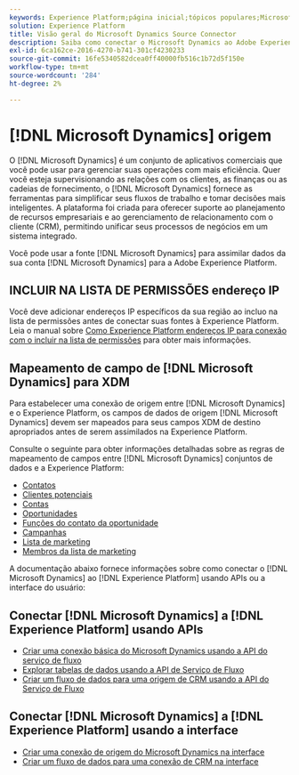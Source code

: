```yaml
---
keywords: Experience Platform;página inicial;tópicos populares;Microsoft Dynamics;microsoft dynamics;dynamics;Dynamics
solution: Experience Platform
title: Visão geral do Microsoft Dynamics Source Connector
description: Saiba como conectar o Microsoft Dynamics ao Adobe Experience Platform usando APIs ou a interface do usuário.
exl-id: 6ca162ce-2016-4270-b741-301cf4230233
source-git-commit: 16fe5340582dcea0ff40000fb516c1b72d5f150e
workflow-type: tm+mt
source-wordcount: '284'
ht-degree: 2%

---
```


# [!DNL Microsoft Dynamics] origem

O [!DNL Microsoft Dynamics] é um conjunto de aplicativos comerciais que você pode usar para gerenciar suas operações com mais eficiência. Quer você esteja supervisionando as relações com os clientes, as finanças ou as cadeias de fornecimento, o [!DNL Microsoft Dynamics] fornece as ferramentas para simplificar seus fluxos de trabalho e tomar decisões mais inteligentes. A plataforma foi criada para oferecer suporte ao planejamento de recursos empresariais e ao gerenciamento de relacionamento com o cliente (CRM), permitindo unificar seus processos de negócios em um sistema integrado.

Você pode usar a fonte [!DNL Microsoft Dynamics] para assimilar dados da sua conta [!DNL Microsoft Dynamics] para a Adobe Experience Platform.

## INCLUIR NA LISTA DE PERMISSÕES endereço IP

Você deve adicionar endereços IP específicos da sua região ao incluo na lista de permissões antes de conectar suas fontes à Experience Platform. Leia o manual sobre [Como Experience Platform endereços IP para conexão com o incluir na lista de permissões](../../ip-address-allow-list.md) para obter mais informações.

## Mapeamento de campo de [!DNL Microsoft Dynamics] para XDM

Para estabelecer uma conexão de origem entre [!DNL Microsoft Dynamics] e o Experience Platform, os campos de dados de origem [!DNL Microsoft Dynamics] devem ser mapeados para seus campos XDM de destino apropriados antes de serem assimilados na Experience Platform.

Consulte o seguinte para obter informações detalhadas sobre as regras de mapeamento de campos entre [!DNL Microsoft Dynamics] conjuntos de dados e a Experience Platform:

- [Contatos](../adobe-applications/mapping/dynamics.md#contacts)
- [Clientes potenciais](../adobe-applications/mapping/dynamics.md#leads)
- [Contas](../adobe-applications/mapping/dynamics.md#accounts)
- [Oportunidades](../adobe-applications/mapping/dynamics.md#opportunities)
- [Funções do contato da oportunidade](../adobe-applications/mapping/dynamics.md#opportunity-contact-roles)
- [Campanhas](../adobe-applications/mapping/dynamics.md#campaigns)
- [Lista de marketing](../adobe-applications/mapping/dynamics.md#marketing-list)
- [Membros da lista de marketing](../adobe-applications/mapping/dynamics.md#marketing-list-members)

A documentação abaixo fornece informações sobre como conectar o [!DNL Microsoft Dynamics] ao [!DNL Experience Platform] usando APIs ou a interface do usuário:

## Conectar [!DNL Microsoft Dynamics] a [!DNL Experience Platform] usando APIs

- [Criar uma conexão básica do Microsoft Dynamics usando a API do serviço de fluxo](../../tutorials/api/create/crm/ms-dynamics.md)
- [Explorar tabelas de dados usando a API de Serviço de Fluxo](../../tutorials/api/explore/tabular.md)
- [Criar um fluxo de dados para uma origem de CRM usando a API do Serviço de Fluxo](../../tutorials/api/collect/crm.md)

## Conectar [!DNL Microsoft Dynamics] a [!DNL Experience Platform] usando a interface

- [Criar uma conexão de origem do Microsoft Dynamics na interface](../../tutorials/ui/create/crm/dynamics.md)
- [Criar um fluxo de dados para uma conexão de CRM na interface](../../tutorials/ui/dataflow/crm.md)
